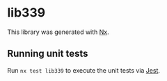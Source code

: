 # lib339

This library was generated with [Nx](https://nx.dev).

## Running unit tests

Run `nx test lib339` to execute the unit tests via [Jest](https://jestjs.io).
